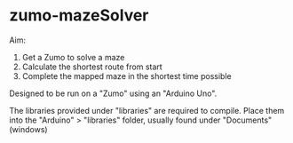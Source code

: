 # zumo-mazeSolver
Aim: 
1) Get a Zumo to solve a maze
2) Calculate the shortest route from start
3) Complete the mapped maze in the shortest time possible

Designed to be run on a "Zumo" using an "Arduino Uno".

The libraries provided under "libraries" are required to compile.
Place them into the "Arduino" > "libraries" folder, usually found under "Documents" (windows)